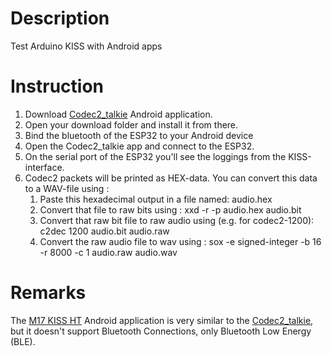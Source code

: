 # Description
Test Arduino KISS with Android apps

# Instruction
1. Download [Codec2_talkie](https://github.com/sh123/codec2_talkie/releases) Android application.
2. Open your download folder and install it from there.
3. Bind the bluetooth of the ESP32 to your Android device
4. Open the Codec2_talkie app and connect to the ESP32.
5. On the serial port of the ESP32 you'll see the loggings from the KISS-interface.
6. Codec2 packets will be printed as HEX-data.  You can convert this data to a WAV-file using : 
    1. Paste this hexadecimal output in a file named: audio.hex
    2. Convert that file to raw bits using : xxd -r -p audio.hex audio.bit
    3. Convert that raw bit file to raw audio using (e.g. for codec2-1200): c2dec 1200 audio.bit audio.raw
    4. Convert the raw audio file to wav using : sox -e signed-integer -b 16 -r 8000 -c 1 audio.raw audio.wav

# Remarks
The [M17 KISS HT](https://github.com/mobilinkd/m17-kiss-ht) Android application is very similar to the [Codec2_talkie](https://github.com/sh123/codec2_talkie/releases), but it doesn't support Bluetooth Connections, only Bluetooth Low Energy (BLE).
